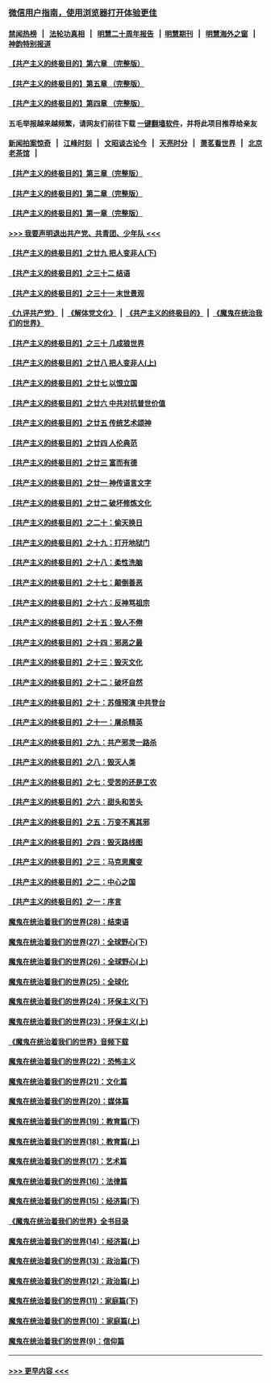 ### [微信用户指南，使用浏览器打开体验更佳](https://github.com/gfw-breaker/banned-news1/blob/master/indexes/wechat-guide.md?t=0)
#### [禁闻热榜](热点新闻.md?t=0)  &nbsp;&nbsp;|&nbsp;&nbsp; [法轮功真相](https://github.com/gfw-breaker/truth/blob/master/README.md?t=0) &nbsp;&nbsp;|&nbsp;&nbsp; [明慧二十周年报告](https://github.com/gfw-breaker/mh-reports/blob/master/README.md?t=0) &nbsp;&nbsp;|&nbsp;&nbsp;[明慧期刊](https://github.com/gfw-breaker/mh-qikan) &nbsp;&nbsp;|&nbsp;&nbsp; [明慧海外之窗](https://github.com/gfw-breaker/mh-news/blob/master/README.md?t=0) &nbsp;&nbsp;|&nbsp;&nbsp; [神韵特别报道](https://github.com/gfw-breaker/mh-news/blob/master/shenyun.md?t=0)
#### [【共产主义的终极目的】第六章 （完整版）](../pages/nsc422/n11428913.md?t=02072202) 
#### [【共产主义的终极目的】第五章 （完整版）](../pages/nsc422/n11428912.md?t=02072202) 
#### [【共产主义的终极目的】第四章 （完整版）](../pages/nsc422/n11428907.md?t=02072202) 
#### 五毛举报越来越频繁，请网友们前往下载 [一键翻墙软件](https://github.com/gfw-breaker/ssr-accounts)，并将此项目推荐给亲友
#### [新闻拍案惊奇](https://github.com/gfw-breaker/banned-news1/blob/master/pages/link4.md) &nbsp;&nbsp;|&nbsp;&nbsp; [江峰时刻](https://github.com/gfw-breaker/banned-news1/blob/master/pages/link4.md) &nbsp;&nbsp;|&nbsp;&nbsp; [文昭谈古论今](https://github.com/gfw-breaker/banned-news1/blob/master/pages/link4.md) &nbsp;&nbsp;|&nbsp;&nbsp; [天亮时分](https://github.com/gfw-breaker/banned-news1/blob/master/pages/link4.md) &nbsp;&nbsp;|&nbsp;&nbsp; [萧茗看世界](https://github.com/gfw-breaker/banned-news1/blob/master/pages/link4.md) &nbsp;&nbsp;|&nbsp;&nbsp; [北京老茶馆](https://github.com/gfw-breaker/banned-news1/blob/master/pages/link4.md) &nbsp;&nbsp;|&nbsp;&nbsp; 
#### [【共产主义的终极目的】第三章（完整版）](../pages/nsc422/n11428848.md?t=02072202) 
#### [【共产主义的终极目的】第二章（完整版）](../pages/nsc422/n11428831.md?t=02072202) 
#### [【共产主义的终极目的】第一章（完整版）](../pages/nsc422/n11417651.md?t=02072202) 
#### [>>> 我要声明退出共产党、共青团、少年队 <<<](https://github.com/begood0513/goodnews/blob/master/quit/letter.md) 
#### [【共产主义的终极目的】之廿九 把人变非人(下)](../pages/nsc422/n11344140.md?t=02072202) 
#### [【共产主义的终极目的】之三十二 结语](../pages/nsc422/n11360535.md?t=02072202) 
#### [【共产主义的终极目的】之三十一 末世景观](../pages/nsc422/n11351129.md?t=02072202) 
#### [《九评共产党》](https://github.com/begood0513/9ping.md/blob/master/README.md) &nbsp;|&nbsp; [《解体党文化》](../../../../jtdwh.md/blob/master/README.md)  &nbsp;|&nbsp; [《共产主义的终极目的》](../../../../gczydzjmd.md/blob/master/README.md) &nbsp;|&nbsp; [《魔鬼在统治我们的世界》](../../../../mgztzwmdsj.md/blob/master/README.md) 
#### [【共产主义的终极目的】之三十 几成狼世界](../pages/nsc422/n11348280.md?t=02072202) 
#### [【共产主义的终极目的】之廿八 把人变非人(上)](../pages/nsc422/n11340492.md?t=02072202) 
#### [【共产主义的终极目的】之廿七 以恨立国](../pages/nsc422/n11336944.md?t=02072202) 
#### [【共产主义的终极目的】之廿六 中共对抗普世价值](../pages/nsc422/n11324785.md?t=02072202) 
#### [【共产主义的终极目的】之廿五 传统艺术颂神](../pages/nsc422/n11296396.md?t=02072202) 
#### [【共产主义的终极目的】之廿四 人伦典范](../pages/nsc422/n11296397.md?t=02072202) 
#### [【共产主义的终极目的】之廿三 富而有德](../pages/nsc422/n11283598.md?t=02072202) 
#### [【共产主义的终极目的】之廿一 神传语言文字](../pages/nsc422/n11263265.md?t=02072202) 
#### [【共产主义的终极目的】之廿二 破坏修炼文化](../pages/nsc422/n11245728.md?t=02072202) 
#### [【共产主义的终极目的】之二十：偷天换日](../pages/nsc422/n11238846.md?t=02072202) 
#### [【共产主义的终极目的】之十九：打开地狱门](../pages/nsc422/n11206376.md?t=02072202) 
#### [【共产主义的终极目的】之十八：柔性洗脑](../pages/nsc422/n11199994.md?t=02072202) 
#### [【共产主义的终极目的】之十七：颠倒善恶](../pages/nsc422/n11179782.md?t=02072202) 
#### [【共产主义的终极目的】之十六：反神骂祖宗](../pages/nsc422/n11166798.md?t=02072202) 
#### [【共产主义的终极目的】之十五：毁人不倦](../pages/nsc422/n11166792.md?t=02072202) 
#### [【共产主义的终极目的】之十四：邪恶之最](../pages/nsc422/n11150249.md?t=02072202) 
#### [【共产主义的终极目的】之十三：毁灭文化](../pages/nsc422/n11135227.md?t=02072202) 
#### [【共产主义的终极目的】之十二：破坏自然](../pages/nsc422/n11135214.md?t=02072202) 
#### [【共产主义的终极目的】之十：苏俄预演 中共登台](../pages/nsc422/n11118424.md?t=02072202) 
#### [【共产主义的终极目的】之十一：屠杀精英](../pages/nsc422/n11118442.md?t=02072202) 
#### [【共产主义的终极目的】之九：共产邪灵一路杀](../pages/nsc422/n11114139.md?t=02072202) 
#### [【共产主义的终极目的】之八：毁灭人类](../pages/nsc422/n11108503.md?t=02072202) 
#### [【共产主义的终极目的】之七：受苦的还是工农](../pages/nsc422/n11101809.md?t=02072202) 
#### [【共产主义的终极目的】之六：甜头和苦头](../pages/nsc422/n11096971.md?t=02072202) 
#### [【共产主义的终极目的】之五：万变不离其邪](../pages/nsc422/n11091285.md?t=02072202) 
#### [【共产主义的终极目的】之四：毁灭路线图](../pages/nsc422/n11086284.md?t=02072202) 
#### [【共产主义的终极目的】之三：马克思魔变](../pages/nsc422/n11061941.md?t=02072202) 
#### [【共产主义的终极目的】之二：中心之国](../pages/nsc422/n11047728.md?t=02072202) 
#### [【共产主义的终极目的】之一：序言](../pages/nsc422/n11086077.md?t=02072202) 
#### [魔鬼在统治着我们的世界(28)：结束语](../pages/nsc422/n10936246.md?t=02072202) 
#### [魔鬼在统治着我们的世界(27)：全球野心(下)](../pages/nsc422/n10928319.md?t=02072202) 
#### [魔鬼在统治着我们的世界(26)：全球野心(上)](../pages/nsc422/n10900318.md?t=02072202) 
#### [魔鬼在统治着我们的世界(25)：全球化](../pages/nsc422/n10788205.md?t=02072202) 
#### [魔鬼在统治着我们的世界(24)：环保主义(下)](../pages/nsc422/n10695307.md?t=02072202) 
#### [魔鬼在统治着我们的世界(23)：环保主义(上)](../pages/nsc422/n10688613.md?t=02072202) 
#### [《魔鬼在统治着我们的世界》音频下载](../pages/nsc422/n10635553.md?t=02072202) 
#### [魔鬼在统治着我们的世界(22)：恐怖主义](../pages/nsc422/n10614727.md?t=02072202) 
#### [魔鬼在统治着我们的世界(21)：文化篇](../pages/nsc422/n10597706.md?t=02072202) 
#### [魔鬼在统治着我们的世界(20)：媒体篇](../pages/nsc422/n10586579.md?t=02072202) 
#### [魔鬼在统治着我们的世界(19)：教育篇(下)](../pages/nsc422/n10564808.md?t=02072202) 
#### [魔鬼在统治着我们的世界(18)：教育篇(上)](../pages/nsc422/n10526970.md?t=02072202) 
#### [魔鬼在统治着我们的世界(17)：艺术篇](../pages/nsc422/n10499093.md?t=02072202) 
#### [魔鬼在统治着我们的世界(16)：法律篇](../pages/nsc422/n10485969.md?t=02072202) 
#### [魔鬼在统治着我们的世界(15)：经济篇(下)](../pages/nsc422/n10469975.md?t=02072202) 
#### [《魔鬼在统治着我们的世界》全书目录](../pages/nsc422/n10464261.md?t=02072202) 
#### [魔鬼在统治着我们的世界(14)：经济篇(上)](../pages/nsc422/n10457370.md?t=02072202) 
#### [魔鬼在统治着我们的世界(13)：政治篇(下)](../pages/nsc422/n10448270.md?t=02072202) 
#### [魔鬼在统治着我们的世界(12)：政治篇(上)](../pages/nsc422/n10444576.md?t=02072202) 
#### [魔鬼在统治着我们的世界(11)：家庭篇(下)](../pages/nsc422/n10440961.md?t=02072202) 
#### [魔鬼在统治着我们的世界(10)：家庭篇(上)](../pages/nsc422/n10435448.md?t=02072202) 
#### [魔鬼在统治着我们的世界(9)：信仰篇](../pages/nsc422/n10432159.md?t=02072202) 

----
#### [ >>> 更早内容 <<< ](../indexes/nsc422-earlier.md)
